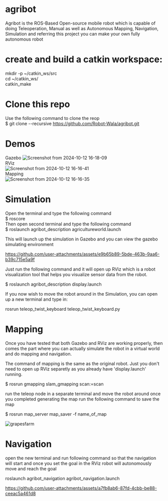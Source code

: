 # agribot
Agribot is the ROS-Based Open-source mobile robot which is capable of doing Teleoperation, Manual as well as Autonomous Mapping, Navigation, Simulation and referring this project you can make your own fully autonomous robot
#  create and build a catkin workspace: 
mkdir -p ~/catkin_ws/src  
cd ~/catkin_ws/  
catkin_make  
# Clone this repo
Use the following command to clone the reop  
$ git clone --recursive https://github.com/Robot-Wala/agribot.git

# Demos
Gazebo
![Screenshot from 2024-10-12 16-18-09](https://github.com/user-attachments/assets/c9804601-171c-492f-8a85-1729696814e5)  
RViz   
![Screenshot from 2024-10-12 16-16-41](https://github.com/user-attachments/assets/4dc4cfc9-b63d-4b4d-8725-68001e9ddd0c)  
Mapping  
![Screenshot from 2024-10-12 16-16-35](https://github.com/user-attachments/assets/f8e3dd30-569b-48cd-83e9-eadffad2d903)  
# Simulation
Open the terminal and type the following command    
$ roscore    
Then open second terminal and type the following command      
$ roslaunch agribot_description agricultureworld.launch  

This will launch up the simulation in Gazebo and you can view the gazebo simulating environment  

https://github.com/user-attachments/assets/e9b65b89-5bde-463b-9aa6-b39c715e5a9f

Just run the following command and it will open up RViz which is a robot visualization tool that helps you visualize sensor data from the robot.  

$ roslaunch agribot_description display.launch 

If you now wish to move the robot around in the Simulation, you can open up a new terminal and type in:  

rosrun teleop_twist_keyboard teleop_twist_keyboard.py

# Mapping  
Once you have tested that both Gazebo and RViz are working properly, then comes the part where you can actually simulate the robot in a virtual world and do mapping and navigation.  

The command of mapping is the same as the original robot. Just you don't need to open up RViz separetly as you already have 'display.launch' running.  

$ rosrun gmapping slam_gmapping scan:=scan

run the teleop node in a separate terminal and move the robot around once you completed generating the map run the following command to save the map

$ rosrun map_server map_saver -f name_of_map

![grapesfarm](https://github.com/user-attachments/assets/ea8ada20-e71b-4903-b545-f3162341b8dc)

# Navigation
open the new terminal and run following command so that the navigation will start and once you set the goal in the RViz  robot will autonomously move and reach the goal 

roslaunch agribot_navigation agribot_navigation.launch 


https://github.com/user-attachments/assets/a7fb8ab6-87fd-4cbb-be88-ceeac5a461d8


